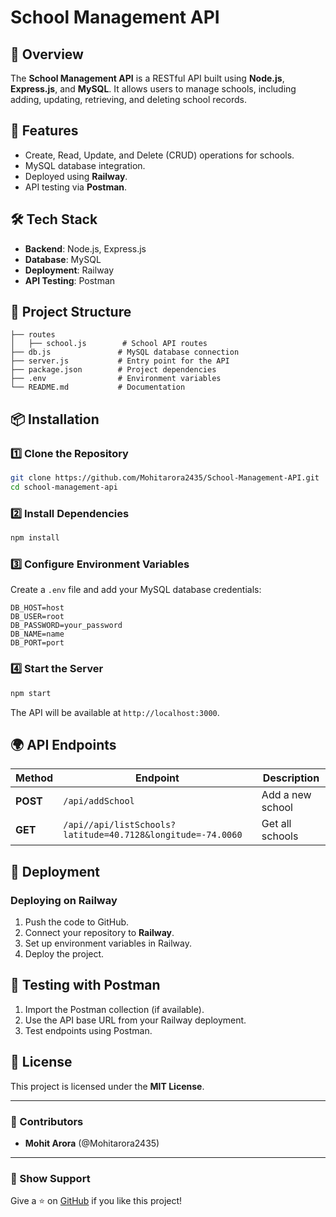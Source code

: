 # School Management API

## 📌 Overview
The **School Management API** is a RESTful API built using **Node.js**, **Express.js**, and **MySQL**. It allows users to manage schools, including adding, updating, retrieving, and deleting school records.

## 🚀 Features
- Create, Read, Update, and Delete (CRUD) operations for schools.
- MySQL database integration.
- Deployed using **Railway**.
- API testing via **Postman**.

## 🛠️ Tech Stack
- **Backend**: Node.js, Express.js
- **Database**: MySQL
- **Deployment**: Railway
- **API Testing**: Postman

## 📂 Project Structure
```
├── routes
│   ├── school.js        # School API routes
├── db.js               # MySQL database connection
├── server.js           # Entry point for the API
├── package.json        # Project dependencies
├── .env                # Environment variables
└── README.md           # Documentation
```

## 📦 Installation
### 1️⃣ Clone the Repository
```sh
git clone https://github.com/Mohitarora2435/School-Management-API.git
cd school-management-api
```

### 2️⃣ Install Dependencies
```sh
npm install
```

### 3️⃣ Configure Environment Variables
Create a `.env` file and add your MySQL database credentials:
```env
DB_HOST=host
DB_USER=root
DB_PASSWORD=your_password
DB_NAME=name
DB_PORT=port
```

### 4️⃣ Start the Server
```sh
npm start
```
The API will be available at `http://localhost:3000`.

## 🌍 API Endpoints
| Method | Endpoint         | Description          |
|--------|----------------|----------------------|
| **POST**   | `/api/addSchool` | Add a new school    |
| **GET**    | `/api//api/listSchools?latitude=40.7128&longitude=-74.0060`   | Get all schools     |

## 🚀 Deployment
### Deploying on **Railway**
1. Push the code to GitHub.
2. Connect your repository to **Railway**.
3. Set up environment variables in Railway.
4. Deploy the project.

## 📮 Testing with Postman
1. Import the Postman collection (if available).
2. Use the API base URL from your Railway deployment.
3. Test endpoints using Postman.

## 📝 License
This project is licensed under the **MIT License**.

---
### 🎯 Contributors
- **Mohit Arora** (@Mohitarora2435)

---
### 🌟 Show Support
Give a ⭐ on [GitHub](https://github.com/Mohitarora2435/School-Management-API) if you like this project!

